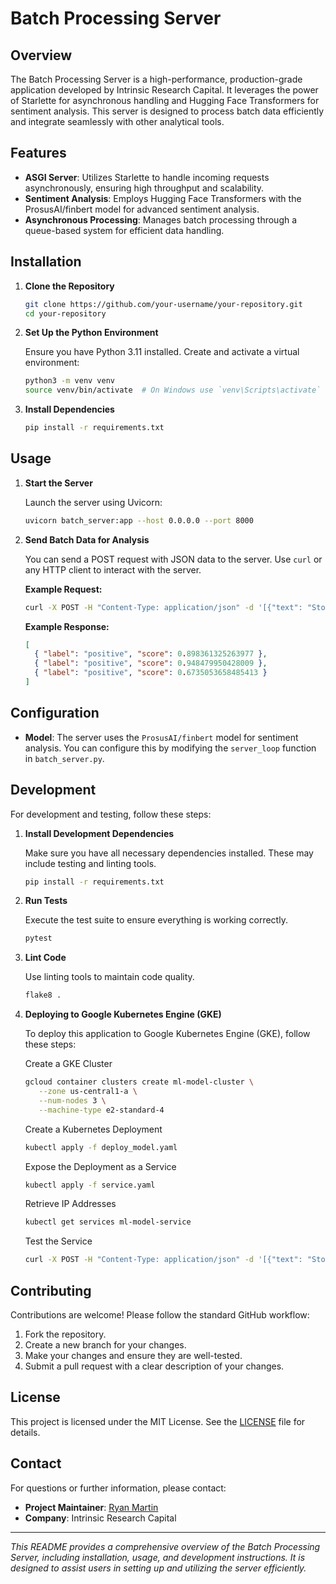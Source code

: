 # Batch Processing Server

## Overview

The Batch Processing Server is a high-performance, production-grade application developed by Intrinsic Research Capital. It leverages the power of Starlette for asynchronous handling and Hugging Face Transformers for sentiment analysis. This server is designed to process batch data efficiently and integrate seamlessly with other analytical tools.

## Features

- **ASGI Server**: Utilizes Starlette to handle incoming requests asynchronously, ensuring high throughput and scalability.
- **Sentiment Analysis**: Employs Hugging Face Transformers with the ProsusAI/finbert model for advanced sentiment analysis.
- **Asynchronous Processing**: Manages batch processing through a queue-based system for efficient data handling.

## Installation

1. **Clone the Repository**

   ```bash
   git clone https://github.com/your-username/your-repository.git
   cd your-repository
   ```

2. **Set Up the Python Environment**

   Ensure you have Python 3.11 installed. Create and activate a virtual environment:

   ```bash
   python3 -m venv venv
   source venv/bin/activate  # On Windows use `venv\Scripts\activate`
   ```

3. **Install Dependencies**

   ```bash
   pip install -r requirements.txt
   ```

## Usage

1. **Start the Server**

   Launch the server using Uvicorn:

   ```bash
   uvicorn batch_server:app --host 0.0.0.0 --port 8000
   ```

2. **Send Batch Data for Analysis**

   You can send a POST request with JSON data to the server. Use `curl` or any HTTP client to interact with the server.

   **Example Request:**

   ```bash
   curl -X POST -H "Content-Type: application/json" -d '[{"text": "Stocks rallied and the British pound gained."}, {"text": "The economy showed significant growth."}, {"text": "Investors are optimistic about the market."}]' http://localhost:8000/
   ```

   **Example Response:**

   ```json
   [
     { "label": "positive", "score": 0.898361325263977 },
     { "label": "positive", "score": 0.948479950428009 },
     { "label": "positive", "score": 0.6735053658485413 }
   ]
   ```

## Configuration

- **Model**: The server uses the `ProsusAI/finbert` model for sentiment analysis. You can configure this by modifying the `server_loop` function in `batch_server.py`.

## Development

For development and testing, follow these steps:

1. **Install Development Dependencies**

   Make sure you have all necessary dependencies installed. These may include testing and linting tools.

   ```bash
   pip install -r requirements.txt
   ```

2. **Run Tests**

   Execute the test suite to ensure everything is working correctly.

   ```bash
   pytest
   ```

3. **Lint Code**

   Use linting tools to maintain code quality.

   ```bash
   flake8 .
   ```

4. **Deploying to Google Kubernetes Engine (GKE)**

   To deploy this application to Google Kubernetes Engine (GKE), follow these steps:

   Create a GKE Cluster 
   
   ```bash
   gcloud container clusters create ml-model-cluster \
      --zone us-central1-a \
      --num-nodes 3 \
      --machine-type e2-standard-4
   ```

   Create a Kubernetes Deployment

   ```bash
   kubectl apply -f deploy_model.yaml
   ```

   Expose the Deployment as a Service
   
   ```bash
   kubectl apply -f service.yaml
   ```

   Retrieve IP Addresses

   ```bash
   kubectl get services ml-model-service
   ```

   Test the Service

   ```bash
   curl -X POST -H "Content-Type: application/json" -d '[{"text": "Stocks rallied and the British pound gained."}, {"text": "The economy showed significant growth."}, {"text": "Investors are optimistic about the market."}]' http://<EXTERNAL-IP>:80/
   ```

## Contributing

Contributions are welcome! Please follow the standard GitHub workflow:

1. Fork the repository.
2. Create a new branch for your changes.
3. Make your changes and ensure they are well-tested.
4. Submit a pull request with a clear description of your changes.

## License

This project is licensed under the MIT License. See the [LICENSE](LICENSE) file for details.

## Contact

For questions or further information, please contact:

- **Project Maintainer**: [Ryan Martin](mailto:ryanraymartin@gmail.com)
- **Company**: Intrinsic Research Capital

---

_This README provides a comprehensive overview of the Batch Processing Server, including installation, usage, and development instructions. It is designed to assist users in setting up and utilizing the server efficiently._
